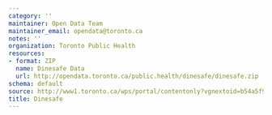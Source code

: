```yaml
---
category: ''
maintainer: Open Data Team
maintainer_email: opendata@toronto.ca
notes: ''
organization: Toronto Public Health
resources:
- format: ZIP
  name: Dinesafe Data
  url: http://opendata.toronto.ca/public.health/dinesafe/dinesafe.zip
schema: default
source: http://www1.toronto.ca/wps/portal/contentonly?vgnextoid=b54a5f9cd70bb210VgnVCM1000003dd60f89RCRD&vgnextchannel=1a66e03bb8d1e310VgnVCM10000071d60f89RCRD
title: Dinesafe
---
```

